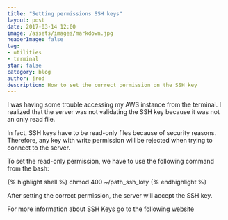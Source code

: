 ```yaml
---
title: "Setting permissions SSH keys"
layout: post
date: 2017-03-14 12:00
image: /assets/images/markdown.jpg
headerImage: false
tag:
- utilities
- terminal
star: false
category: blog
author: jrod
description: How to set the currect permission on the SSH key
---
```


I was having some trouble accessing my AWS instance from the terminal. I realized that the server was not validating the SSH key because it was not an only read file.  

In fact, SSH keys have to be read-only files because of security reasons. Therefore, any key with write permission will be rejected when trying to connect to the server.  

To set the read-only permission, we have to use the following command from the bash:

{% highlight shell %}
chmod 400 ~/path_ssh_key
{% endhighlight %}  

After setting the correct permission, the server will accept the SSH key.


For more information about SSH Keys go to the following [website](http://bodhizazen.net/Tutorials/SSH_keys)